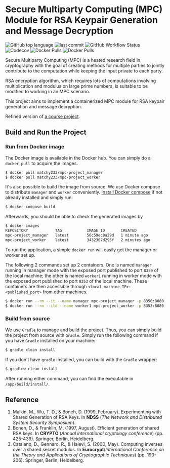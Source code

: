 # Secure Multiparty Computing (MPC) Module for RSA Keypair Generation and Message Decryption

![GitHub top language](https://img.shields.io/github/languages/top/matchy233/mpc-rsa?color=orange) ![last commit](https://img.shields.io/github/last-commit/matchy233/mpc-rsa) ![GitHub Workflow Status](https://img.shields.io/github/workflow/status/7942jun/mpc-project/Java%20CI) ![Codecov](https://img.shields.io/codecov/c/github/7942jun/mpc-project) ![Docker Pulls](https://img.shields.io/docker/pulls/matchy233/mpc-project_manager?label=docker%20pulls&logo=manager) ![Docker Pulls](https://img.shields.io/docker/pulls/matchy233/mpc-project_worker?label=docker%20pulls&logo=manager)

Secure Multiparty Computing (MPC) is a heated research field in cryptography with the goal of creating methods for
multiple parties to jointly contribute to the computation while keeping the input private to each party.

RSA encryption algorithm, which requires lots of computations involving multiplication and modulus on large prime
numbers, is suitable to be modified to working in an MPC scenario.

This project aims to implement a containerized MPC module for RSA keypair generation and message decryption.

Refined version of [a course project](https://github.com/7942jun/mpc-project).

## Build and Run the Project

### Run from Docker image

The Docker image is available in the Docker hub. You can simply do a `docker pull` to acquire the images.

```bash
$ docker pull matchy233/mpc-project_manager
$ docker pull matchy233/mpc-project_worker
```

It's also possible to build the image from source. We use Docker compose to distribute `manager` and `worker` conveniently. [Install Docker compose](https://docs.docker.com/compose/install/) if not already installed and simply run:

```bash
$ docker-compose build
```

Afterwards, you should be able to check the generated images by

```bash
$ docker images
REPOSITORY            TAG           IMAGE ID       CREATED             SIZE
mpc-project_manager   latest        56c59ec8a29d   1 minute ago        445MB
mpc-project_worker    latest        3432307d295f   2 minutes ago       244MB
```

To run the application, a simple `docker run` will easily get the manager or worker set up. 

The following 2 commands set up 2 containers. One is named `manager` running in manager mode with the exposed port published to port `8350` of the local machine; the other is named `worker1` running in worker mode with the exposed port published to port `8353` of the local machine. 
These containers are then accessible through `<local_machine_IP>:<published_port>` from other machines.

```bash
$ docker run --rm --it --name manager mpc-project_manager -p 8350:8080
$ docker run --rm --itd --name worker1 mpc-project_worker -p 8353:8080
```

### Build from source

We use `Gradle` to manage and build the project. Thus, you can simply build the project from source with `Gradle`. Simply run the following command if you have `Gradle` installed on your
machine:

```bash
$ gradle clean install
```

If you don't have `gradle` installed, you can build with the `Gradle` wrapper:

```bash
$ gradlew clean install
```

After running either command, you can find the executable in `/app/build/install/`. 

## Reference

1. Malkin, M., Wu, T. D., & Boneh, D. (1999, February). Experimenting with Shared Generation of RSA Keys. In **NDSS** (*The Network and Distributed System Security Symposium*).
2. Boneh, D., & Franklin, M. (1997, August). Efficient generation of shared RSA keys. In **CRYPTO** (*Annual
   international cryptology conference*) (pp. 425-439). Springer, Berlin, Heidelberg.
3. Catalano, D., Gennaro, R., & Halevi, S. (2000, May). Computing inverses over a shared secret modulus. In **Eurocrypt**(*International Conference on the Theory and Applications of Cryptographic Techniques*) (pp. 190-206).
   Springer, Berlin, Heidelberg.
